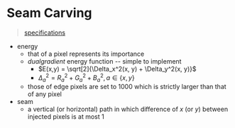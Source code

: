 # Seam Carving
> [specifications](https://coursera.cs.princeton.edu/algs4/assignments/seam/specification.php)
- energy
  - that of a pixel represents its importance
  - $dual gradient$ energy function -- simple to implement
    - $E(x,y) = \sqrt[2]{\Delta_x^2(x, y) + \Delta_y^2(x, y)}$
    - $\Delta_{a}^2 = R_{a}^2 + G_{a}^2 + B_{a}^2, a \in \{x, y\}$
  - those of edge pixels are set to $1000$ which is strictly larger than that of any pixel
- seam
  - a vertical (or horizontal) path in which difference of $x$ (or $y$) between injected pixels is at most $1$
